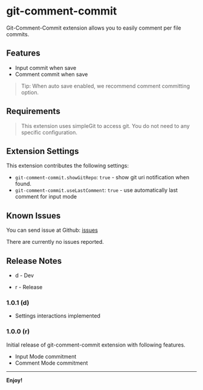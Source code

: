 # git-comment-commit

Git-Comment-Commit extension allows you to easily comment per file commits. 

## Features

- Input commit when save
- Comment commit when save

> Tip: When auto save enabled, we recommend comment committing option.
## Requirements

> This extension uses simpleGit to access git. You do not need to any specific configuration.

## Extension Settings

This extension contributes the following settings:

* `git-comment-commit.showGitRepo`: `true` - show git uri notification when found.
* `git-comment-commit.useLastComment`: `true` - use automatically last comment for input mode

## Known Issues

You can send issue at Github: [issues](https://github.com/iPatavatsizz/git-comment-commit/issues)

There are currently no issues reported.

## Release Notes

* d - Dev
- r - Release

### 1.0.1 (d)

* Settings interactions implemented

### 1.0.0 (r)

Initial release of git-comment-commit extension with following features.

* Input Mode commitment
* Comment Mode commitment

---

**Enjoy!**
